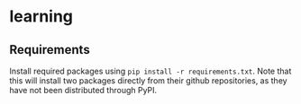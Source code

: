 # learning

## Requirements

Install required packages using `pip install -r requirements.txt`. Note that this will install two packages directly from their github repositories, as they have not been distributed through PyPI.